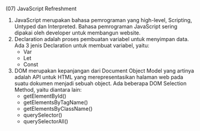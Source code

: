 (07) JavaScript Refreshment
1. JavaScript merupakan bahasa pemrograman yang high-level, Scripting, Untyped dan Interpreted. Bahasa pemrograman JavaScript sering dipakai oleh developer untuk membangun website.
2. Declaration adalah proses pembuatan variabel untuk menyimpan data. Ada 3 jenis Declaration untuk membuat variabel, yaitu:
    - Var
    - Let
    - Const
3. DOM merupakan kepanjangan dari Document Object Model yang artinya adalah API untuk HTML yang merepresentasikan halaman web pada suatu dokumen menjadi sebuah object. Ada beberapa DOM Selection Method, yaitu diantara lain:
    - getElementById()
    - getElementsByTagName()
    - getElementsByClassName()
    - querySelector()
    - querySelectorAll()